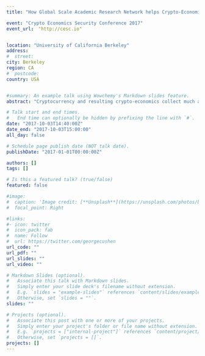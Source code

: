 ```yaml
---
title: "How Global Scale Academic Research Network helps Crypto-Economics Research"

event: "Crypto Economics Security Conference 2017"
event_url:　"http://cesc.io"


location: "University of California Berkeley"
address:
#  street:
city: Berkeley
region: CA
#  postcode:
country: USA


#summary: An example talk using Wowchemy's Markdown slides feature.
abstract: "Cryptocurrency and resulting crypto-economics collect much atten- tion because it can be a basis of future economics and human activities. The soundness of crypto-economics is based not only on mathematics and cryptography, but also on human behavior and game-theoretical considerations. This research is analyzing human behavior though monitoring network traffic at the time of potential fork of Bitcoin net- work and aim to build a dataset of analysis and provide foundation of further crypto-economics research. The monitoring is now conducted by four universities out of 23 universities of BSafe.network. Our talk consists of goal of monitoring, monitoring environment, current status and analysis and future works."

# Talk start and end times.
#   End time can optionally be hidden by prefixing the line with `#`.
date: "2017-10-03T14:40:00Z"
date_end: "2017-10-03T15:00:00"
all_day: false

# Schedule page publish date (NOT talk date).
publishDate: "2017-01-01T00:00:00Z"

authors: []
tags: []

# Is this a featured talk? (true/false)
featured: false

#image:
#  caption: 'Image credit: [**Unsplash**](https://unsplash.com/photos/bzdhc5b3Bxs)'
#  focal_point: Right

#links:
#- icon: twitter
#  icon_pack: fab
#  name: Follow
#  url: https://twitter.com/georgecushen
url_code: ""
url_pdf: ""
url_slides: ""
url_video: ""

# Markdown Slides (optional).
#   Associate this talk with Markdown slides.
#   Simply enter your slide deck's filename without extension.
#   E.g. `slides = "example-slides"` references `content/slides/example-slides.md`.
#   Otherwise, set `slides = ""`.
slides: ""

# Projects (optional).
#   Associate this post with one or more of your projects.
#   Simply enter your project's folder or file name without extension.
#   E.g. `projects = ["internal-project"]` references `content/project/deep-learning/index.md`.
#   Otherwise, set `projects = []`.
projects: []
---
```

